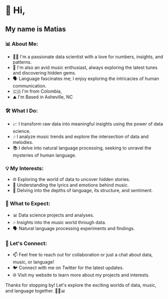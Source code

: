 # 👋 Hi, 
## My name is Matias

### 📊 About Me:
- 🧑‍🔬 I'm a passionate data scientist with a love for numbers, insights, and patterns.
- 🎵 I'm also an avid music enthusiast, always exploring the latest tunes and discovering hidden gems.
- 🗣️ Language fascinates me; I enjoy exploring the intricacies of human communication.
- 🇨🇴 I'm from Colombia,
- ⛰️ I'm Based in Asheville, NC

### 🛠️ What I Do:
- 📈 I transform raw data into meaningful insights using the power of data science.
- 🎶 I analyze music trends and explore the intersection of data and melodies.
- 📚 I delve into natural language processing, seeking to unravel the mysteries of human language.

### 💡 My Interests:
- 🌐 Exploring the world of data to uncover hidden stories.
- 🎤 Understanding the lyrics and emotions behind music.
- 🧠 Delving into the depths of language, its structure, and sentiment.

### 🌟 What to Expect:
- 📊 Data science projects and analyses.
- 🎶 Insights into the music world through data.
- 🗣️ Natural language processing experiments and findings.

### 🤝 Let's Connect:
- 📫 Feel free to reach out for collaboration or just a chat about data, music, or language!
- 🐦 Connect with me on Twitter for the latest updates.
- 🌐 Visit my website to learn more about my projects and interests.

Thanks for stopping by! Let's explore the exciting worlds of data, music, and language together. 🚀🎵📊
